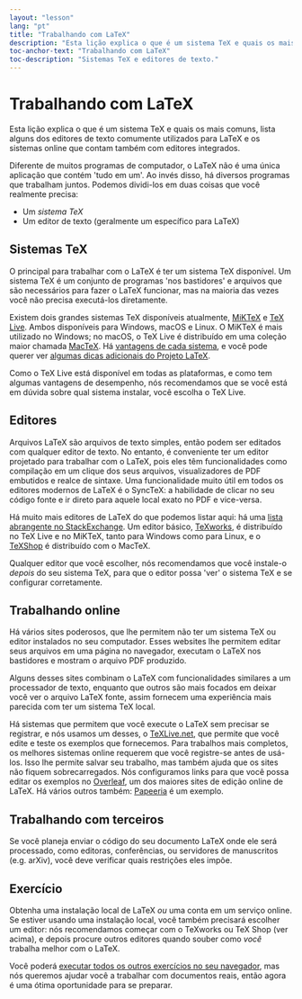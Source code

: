 ```yaml
---
layout: "lesson"
lang: "pt"
title: "Trabalhando com LaTeX"
description: "Esta lição explica o que é um sistema TeX e quais os mais comuns, lista alguns dos editores de texto comumente utilizados para LaTeX e os sistemas online que contam também com editores integrados."
toc-anchor-text: "Trabalhando com LaTeX"
toc-description: "Sistemas TeX e editores de texto."
---
```


# Trabalhando com LaTeX

<span
  class="summary">Esta lição explica o que é um sistema TeX e quais os mais
  comuns, lista alguns dos editores de texto comumente utilizados para LaTeX
  e os sistemas online que contam também com editores integrados.</span>

Diferente de muitos programas de computador, o LaTeX não é uma única aplicação
que contém 'tudo em um'.  Ao invés disso, há diversos programas que trabalham
juntos.  Podemos dividi-los em duas coisas que você realmente precisa:

- Um _sistema TeX_
- Um editor de texto (geralmente um específico para LaTeX)

## Sistemas TeX

O principal para trabalhar com o LaTeX é ter um sistema TeX disponível.  Um
sistema TeX é um conjunto de programas 'nos bastidores' e arquivos que são
necessários para fazer o LaTeX funcionar, mas na maioria das vezes você não
precisa executá-los diretamente.

Existem dois grandes sistemas TeX disponíveis atualmente,
[MiKTeX](https://miktex.org/) e [TeX Live](https://tug.org/texlive).  Ambos
disponíveis para Windows, macOS e Linux.  O MiKTeX é mais utilizado no Windows;
no macOS, o TeX Live é distribuído em uma coleção maior chamada
[MacTeX](http://www.tug.org/mactex/).
Há [vantagens de cada sistema](https://tex.stackexchange.com/questions/20036),
e você pode querer ver
[algumas dicas adicionais do Projeto LaTeX](https://www.latex-project.org/get/).

Como o TeX Live está disponível em todas as plataformas, e como tem algumas
vantagens de desempenho, nós recomendamos que se você está em dúvida sobre qual
sistema instalar, você escolha o TeX Live.

## Editores

Arquivos LaTeX são arquivos de texto simples, então podem ser editados com
qualquer editor de texto.  No entanto, é conveniente ter um editor projetado
para trabalhar com o LaTeX, pois eles têm funcionalidades como compilação em
um clique dos seus arquivos, visualizadores de PDF embutidos e realce de
sintaxe.  Uma funcionalidade muito útil em todos os editores modernos de LaTeX
é o SyncTeX:  a habilidade de clicar no seu código fonte e ir direto para aquele
local exato no PDF e vice-versa.

Há muito mais editores de LaTeX do que podemos listar aqui:  há uma [lista
abrangente no StackExchange](https://tex.stackexchange.com/questions/339/latex-editors-ides).
Um editor básico, [TeXworks](https://tug.org/texworks), é distribuído no
TeX Live e no MiKTeX, tanto para Windows como para Linux, e o
[TeXShop](https://pages.uoregon.edu/koch/texshop/) é distribuído com o MacTeX.

<p
  class="hint">
  Qualquer editor que você escolher, nós recomendamos que você instale-o
  <em>depois</em> do seu sistema TeX, para que o editor possa 'ver' o sistema
  TeX e se configurar corretamente.</p>

## Trabalhando online

Há vários sites poderosos, que lhe permitem não ter um sistema TeX
ou editor instalados no seu computador.  Esses websites lhe permitem editar seus
arquivos em uma página no navegador, executam o LaTeX nos bastidores e
mostram o arquivo PDF produzido.

Alguns desses sites combinam o LaTeX com funcionalidades similares a um
processador de texto, enquanto que outros são mais focados em deixar você ver
o arquivo LaTeX fonte, assim fornecem uma experiência mais parecida com ter um
sistema TeX local.

Há sistemas que permitem que você execute o LaTeX sem precisar se registrar, e
nós usamos um desses, o [TeXLive.net](https://texlive.net), que permite que você
edite e teste os exemplos que fornecemos.  Para trabalhos mais completos, os
melhores sistemas online requerem que você registre-se antes de usá-los.  Isso
lhe permite salvar seu trabalho, mas também ajuda que os sites não fiquem
sobrecarregados.  Nós configuramos links para que você possa editar os exemplos
no [Overleaf](https://www.overleaf.com), um dos maiores sites de edição online
de LaTeX.  Há vários outros também: [Papeeria](https://papeeria.com/) é um
exemplo.

## Trabalhando com terceiros

Se você planeja enviar o código do seu documento LaTeX onde ele será processado,
como editoras, conferências, ou servidores de manuscritos (e.g. arXiv), você
deve verificar quais restrições eles impõe.

## Exercício

Obtenha uma instalação local de LaTeX _ou_ uma conta em um serviço online.
Se estiver usando uma instalação local, você também precisará escolher um
editor: nós recomendamos começar com o TeXworks ou TeX Shop (ver acima), e
depois procure outros editores quando souber como _você_ trabalha melhor com
o LaTeX.

Você poderá [executar todos os outros exercícios no seu navegador](help.md),
mas nós queremos ajudar você a trabalhar com documentos reais, então agora é
uma ótima oportunidade para se preparar.
